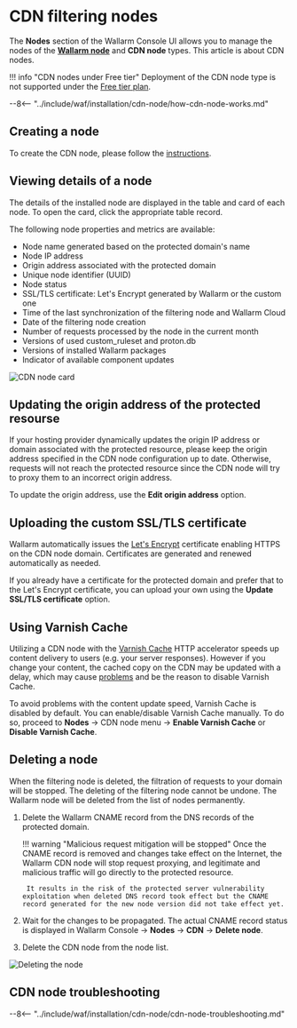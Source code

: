 [cdn-node-operation-scheme]:        ../../images/waf-installation/quickstart/cdn-node-scheme.png
[data-to-wallarm-cloud-docs]:       ../rules/sensitive-data-rule.md
[operation-modes-docs]:             ../../admin-en/configure-wallarm-mode.md
[operation-mode-rule-docs]:         ../../admin-en/configure-wallarm-mode.md#setting-up-endpoint-targeted-filtration-rules-in-wallarm-console
[wallarm-cloud-docs]:               ../../about-wallarm/overview.md#cloud
[cdn-node-creation-modal]:          ../../images/waf-installation/quickstart/cdn-node-creation-modal.png
[cname-required-modal]:             ../../images/waf-installation/quickstart/cname-required-modal.png
[attacks-in-ui]:                    ../../images/admin-guides/test-attacks-quickstart.png
[user-roles-docs]:                  ../settings/users.md
[update-origin-ip-docs]:            #updating-the-origin-address-of-the-protected-resourse
[rules-docs]:                       ../rules/rules.md
[ip-lists-docs]:                    ../ip-lists/overview.md
[integration-docs]:                 ../settings/integrations/integrations-intro.md
[trigger-docs]:                     ../triggers/triggers.md
[application-docs]:                 ../settings/applications.md
[events-docs]:                      ../events/check-attack.md
[graylist-populating-docs]:         ../ip-lists/overview.md
[link-app-conf]:                    ../settings/applications.md
[using-varnish-cache]:              #using-varnish-cache

# CDN filtering nodes

The **Nodes** section of the Wallarm Console UI allows you to manage the nodes of the [**Wallarm node**](nodes.md) and **CDN node** types. This article is about CDN nodes.

!!! info "CDN nodes under Free tier"
    Deployment of the CDN node type is not supported under the [Free tier plan](../../about-wallarm/subscription-plans.md#free-tier).

--8<-- "../include/waf/installation/cdn-node/how-cdn-node-works.md"

## Creating a node

To create the CDN node, please follow the [instructions](../../installation/cdn-node.md).

## Viewing details of a node

The details of the installed node are displayed in the table and card of each node. To open the card, click the appropriate table record.

The following node properties and metrics are available:

* Node name generated based on the protected domain's name
* Node IP address
* Origin address associated with the protected domain
* Unique node identifier (UUID)
* Node status
* SSL/TLS certificate: Let's Encrypt generated by Wallarm or the custom one
* Time of the last synchronization of the filtering node and Wallarm Cloud
* Date of the filtering node creation
* Number of requests processed by the node in the current month
* Versions of used custom_ruleset and proton.db
* Versions of installed Wallarm packages
* Indicator of available component updates

![CDN node card](../../images/user-guides/nodes/view-cdn-node-comp-vers.png)

## Updating the origin address of the protected resourse

If your hosting provider dynamically updates the origin IP address or domain associated with the protected resource, please keep the origin address specified in the CDN node configuration up to date. Otherwise, requests will not reach the protected resource since the CDN node will try to proxy them to an incorrect origin address.

To update the origin address, use the **Edit origin address** option.

## Uploading the custom SSL/TLS certificate

Wallarm automatically issues the [Let's Encrypt](https://letsencrypt.org/) certificate enabling HTTPS on the CDN node domain. Certificates are generated and renewed automatically as needed.

If you already have a certificate for the protected domain and prefer that to the Let's Encrypt certificate, you can upload your own using the **Update SSL/TLS certificate** option.

## Using Varnish Cache

Utilizing a CDN node with the [Varnish Cache](https://varnish-cache.org/intro/index.html#intro) HTTP accelerator speeds up content delivery to users (e.g. your server responses). However if you change your content, the cached copy on the CDN may be updated with a delay, which may cause [problems](#why-is-there-a-delay-in-the-update-of-the-content-protected-by-the-cdn-node) and be the reason to disable Varnish Cache.

To avoid problems with the content update speed, Varnish Cache is disabled by default. You can enable/disable Varnish Cache manually. To do so, proceed to **Nodes** → CDN node menu → **Enable Varnish Cache** or **Disable Varnish Cache**.

## Deleting a node

When the filtering node is deleted, the filtration of requests to your domain will be stopped. The deleting of the filtering node cannot be undone. The Wallarm node will be deleted from the list of nodes permanently.

1. Delete the Wallarm CNAME record from the DNS records of the protected domain.

    !!! warning "Malicious request mitigation will be stopped"
        Once the CNAME record is removed and changes take effect on the Internet, the Wallarm CDN node will stop request proxying, and legitimate and malicious traffic will go directly to the protected resource.

        It results in the risk of the protected server vulnerability exploitation when deleted DNS record took effect but the CNAME record generated for the new node version did not take effect yet.
1. Wait for the changes to be propagated. The actual CNAME record status is displayed in Wallarm Console → **Nodes** → **CDN** → **Delete node**.
1. Delete the CDN node from the node list.

![Deleting the node](../../images/user-guides/nodes/delete-cdn-node.png)

## CDN node troubleshooting

--8<-- "../include/waf/installation/cdn-node/cdn-node-troubleshooting.md"

